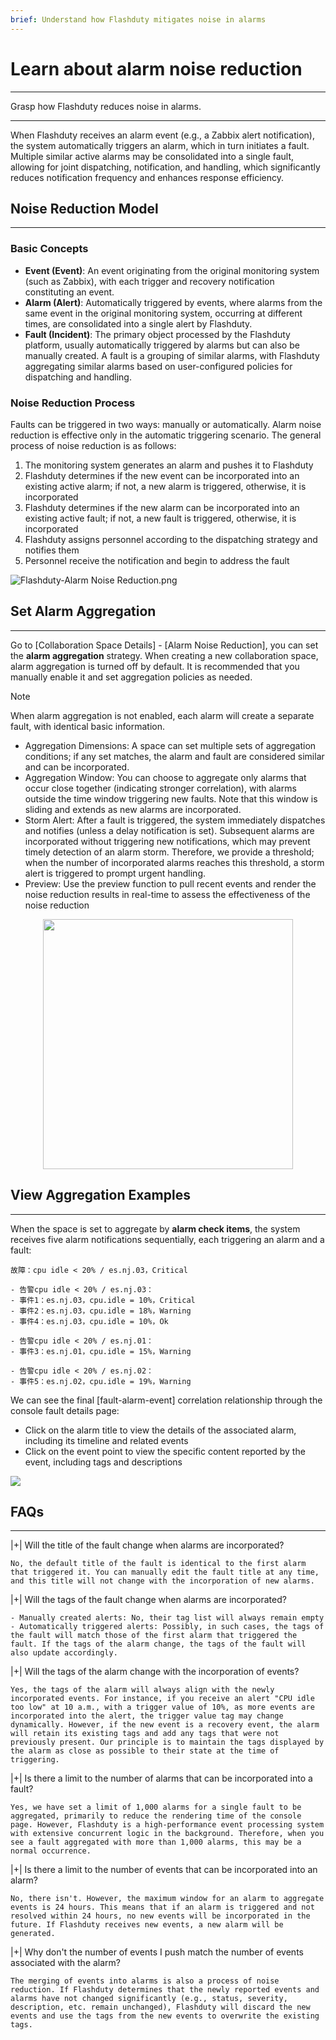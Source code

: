 ```yaml
---
brief: Understand how Flashduty mitigates noise in alarms
---
```


# Learn about alarm noise reduction

---

Grasp how Flashduty reduces noise in alarms.

---

When Flashduty receives an alarm event (e.g., a Zabbix alert notification), the system automatically triggers an alarm, which in turn initiates a fault. Multiple similar active alarms may be consolidated into a single fault, allowing for joint dispatching, notification, and handling, which significantly reduces notification frequency and enhances response efficiency.


## Noise Reduction Model
---

### Basic Concepts

- **Event (Event)**: An event originating from the original monitoring system (such as Zabbix), with each trigger and recovery notification constituting an event.
- **Alarm (Alert)**: Automatically triggered by events, where alarms from the same event in the original monitoring system, occurring at different times, are consolidated into a single alert by Flashduty.
- **Fault (Incident)**: The primary object processed by the Flashduty platform, usually automatically triggered by alarms but can also be manually created. A fault is a grouping of similar alarms, with Flashduty aggregating similar alarms based on user-configured policies for dispatching and handling.

### Noise Reduction Process

Faults can be triggered in two ways: manually or automatically. Alarm noise reduction is effective only in the automatic triggering scenario. The general process of noise reduction is as follows:

1. The monitoring system generates an alarm and pushes it to Flashduty
2. Flashduty determines if the new event can be incorporated into an existing active alarm; if not, a new alarm is triggered, otherwise, it is incorporated
3. Flashduty determines if the new alarm can be incorporated into an existing active fault; if not, a new fault is triggered, otherwise, it is incorporated
4. Flashduty assigns personnel according to the dispatching strategy and notifies them
5. Personnel receive the notification and begin to address the fault

![Flashduty-Alarm Noise Reduction.png](https://fcdoc.github.io/img/162SjbaT8JsHNjwpD1lTkMqYHD9AafLsUB1CvUKGVV0.avif)

## Set Alarm Aggregation
---

Go to [Collaboration Space Details] - [Alarm Noise Reduction], you can set the **alarm aggregation** strategy. When creating a new collaboration space, alarm aggregation is turned off by default. It is recommended that you manually enable it and set aggregation policies as needed.

> [!NOTE]
> When alarm aggregation is not enabled, each alarm will create a separate fault, with identical basic information.

- Aggregation Dimensions: A space can set multiple sets of aggregation conditions; if any set matches, the alarm and fault are considered similar and can be incorporated.
- Aggregation Window: You can choose to aggregate only alarms that occur close together (indicating stronger correlation), with alarms outside the time window triggering new faults. Note that this window is sliding and extends as new alarms are incorporated.
- Storm Alert: After a fault is triggered, the system immediately dispatches and notifies (unless a delay notification is set). Subsequent alarms are incorporated without triggering new notifications, which may prevent timely detection of an alarm storm. Therefore, we provide a threshold; when the number of incorporated alarms reaches this threshold, a storm alert is triggered to prompt urgent handling.
- Preview: Use the preview function to pull recent events and render the noise reduction results in real-time to assess the effectiveness of the noise reduction

<img src="https://fcdoc.github.io/img/V7G1hZj1IPX10Fsa_ekHR77oKs8POHsib5y2zg-Yjdw.avif" style="display: block; margin: 0 auto;" height="400">


## View Aggregation Examples
---

When the space is set to aggregate by **alarm check items**, the system receives five alarm notifications sequentially, each triggering an alarm and a fault:

```
故障：cpu idle < 20% / es.nj.03，Critical

- 告警cpu idle < 20% / es.nj.03：
- 事件1：es.nj.03，cpu.idle = 10%，Critical
- 事件2：es.nj.03，cpu.idle = 18%，Warning
- 事件4：es.nj.03，cpu.idle = 10%，Ok

- 告警cpu idle < 20% / es.nj.01：
- 事件3：es.nj.01，cpu.idle = 15%，Warning

- 告警cpu idle < 20% / es.nj.02：
- 事件5：es.nj.02，cpu.idle = 19%，Warning
```

We can see the final [fault-alarm-event] correlation relationship through the console fault details page:
- Click on the alarm title to view the details of the associated alarm, including its timeline and related events
- Click on the event point to view the specific content reported by the event, including tags and descriptions

![](https://fcdoc.github.io/img/jAkbujzJKD3war7mV4EyzsYvd-TZB1BX_wJ1PUGZKTM.avif)

## FAQs
---


|+| Will the title of the fault change when alarms are incorporated?

    No, the default title of the fault is identical to the first alarm that triggered it. You can manually edit the fault title at any time, and this title will not change with the incorporation of new alarms.

|+| Will the tags of the fault change when alarms are incorporated?

    - Manually created alerts: No, their tag list will always remain empty
    - Automatically triggered alerts: Possibly, in such cases, the tags of the fault will match those of the first alarm that triggered the fault. If the tags of the alarm change, the tags of the fault will also update accordingly.

|+| Will the tags of the alarm change with the incorporation of events?

    Yes, the tags of the alarm will always align with the newly incorporated events. For instance, if you receive an alert "CPU idle too low" at 10 a.m., with a trigger value of 10%, as more events are incorporated into the alert, the trigger value tag may change dynamically. However, if the new event is a recovery event, the alarm will retain its existing tags and add any tags that were not previously present. Our principle is to maintain the tags displayed by the alarm as close as possible to their state at the time of triggering.

|+| Is there a limit to the number of alarms that can be incorporated into a fault?

    Yes, we have set a limit of 1,000 alarms for a single fault to be aggregated, primarily to reduce the rendering time of the console page. However, Flashduty is a high-performance event processing system with extensive concurrent logic in the background. Therefore, when you see a fault aggregated with more than 1,000 alarms, this may be a normal occurrence.

|+| Is there a limit to the number of events that can be incorporated into an alarm?

    No, there isn't. However, the maximum window for an alarm to aggregate events is 24 hours. This means that if an alarm is triggered and not resolved within 24 hours, no new events will be incorporated in the future. If Flashduty receives new events, a new alarm will be generated.

|+| Why don't the number of events I push match the number of events associated with the alarm?

    The merging of events into alarms is also a process of noise reduction. If Flashduty determines that the newly reported events and alarms have not changed significantly (e.g., status, severity, description, etc. remain unchanged), Flashduty will discard the new events and use the tags from the new events to overwrite the existing tags.